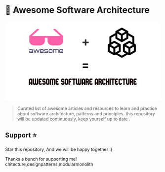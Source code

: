 # 🎨 Awesome Software Architecture 

![](./banner.png)

> Curated list of awesome articles and resources to learn and practice about software architecture, patterns and principles. this repository will be updated continuously, keep yourself up to date .

## Support ⭐

Star this repository, And we will be happy together :)

Thanks a bunch for supporting me!
chitecture,designpatterns,modularmonolith
